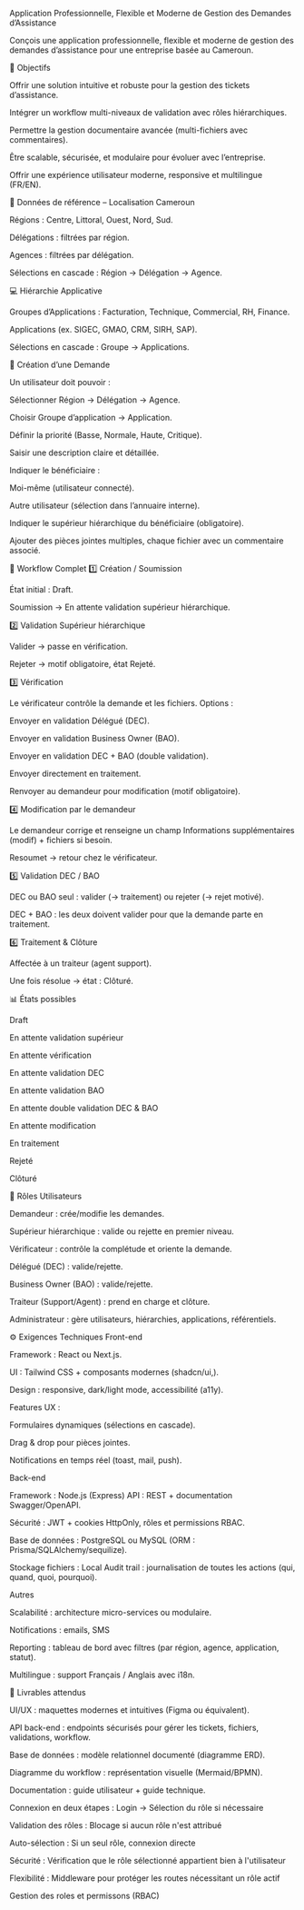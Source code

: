 Application Professionnelle, Flexible et Moderne de Gestion des Demandes d’Assistance

Conçois une application professionnelle, flexible et moderne de gestion des demandes d’assistance pour une entreprise basée au Cameroun.

🎯 Objectifs

Offrir une solution intuitive et robuste pour la gestion des tickets d’assistance.

Intégrer un workflow multi-niveaux de validation avec rôles hiérarchiques.

Permettre la gestion documentaire avancée (multi-fichiers avec commentaires).

Être scalable, sécurisée, et modulaire pour évoluer avec l’entreprise.

Offrir une expérience utilisateur moderne, responsive et multilingue (FR/EN).

📍 Données de référence – Localisation Cameroun

Régions : Centre, Littoral, Ouest, Nord, Sud.

Délégations : filtrées par région.

Agences : filtrées par délégation.

Sélections en cascade : Région → Délégation → Agence.

💻 Hiérarchie Applicative

Groupes d’Applications : Facturation, Technique, Commercial, RH, Finance.

Applications (ex. SIGEC, GMAO, CRM, SIRH, SAP).

Sélections en cascade : Groupe → Applications.

📝 Création d’une Demande

Un utilisateur doit pouvoir :

Sélectionner Région → Délégation → Agence.

Choisir Groupe d’application → Application.

Définir la priorité (Basse, Normale, Haute, Critique).

Saisir une description claire et détaillée.

Indiquer le bénéficiaire :

Moi-même (utilisateur connecté).

Autre utilisateur (sélection dans l’annuaire interne).

Indiquer le supérieur hiérarchique du bénéficiaire (obligatoire).

Ajouter des pièces jointes multiples, chaque fichier avec un commentaire associé.

🔄 Workflow Complet
1️⃣ Création / Soumission

État initial : Draft.

Soumission → En attente validation supérieur hiérarchique.

2️⃣ Validation Supérieur hiérarchique

Valider → passe en vérification.

Rejeter → motif obligatoire, état Rejeté.

3️⃣ Vérification

Le vérificateur contrôle la demande et les fichiers.
Options :

Envoyer en validation Délégué (DEC).

Envoyer en validation Business Owner (BAO).

Envoyer en validation DEC + BAO (double validation).

Envoyer directement en traitement.

Renvoyer au demandeur pour modification (motif obligatoire).

4️⃣ Modification par le demandeur

Le demandeur corrige et renseigne un champ Informations supplémentaires (modif) + fichiers si besoin.

Resoumet → retour chez le vérificateur.

5️⃣ Validation DEC / BAO

DEC ou BAO seul : valider (→ traitement) ou rejeter (→ rejet motivé).

DEC + BAO : les deux doivent valider pour que la demande parte en traitement.

6️⃣ Traitement & Clôture

Affectée à un traiteur (agent support).

Une fois résolue → état : Clôturé.

📊 États possibles

Draft

En attente validation supérieur

En attente vérification

En attente validation DEC

En attente validation BAO

En attente double validation DEC & BAO

En attente modification

En traitement

Rejeté

Clôturé

👥 Rôles Utilisateurs

Demandeur : crée/modifie les demandes.

Supérieur hiérarchique : valide ou rejette en premier niveau.

Vérificateur : contrôle la complétude et oriente la demande.

Délégué (DEC) : valide/rejette.

Business Owner (BAO) : valide/rejette.

Traiteur (Support/Agent) : prend en charge et clôture.

Administrateur : gère utilisateurs, hiérarchies, applications, référentiels.

⚙️ Exigences Techniques
Front-end

Framework : React ou Next.js.

UI : Tailwind CSS + composants modernes (shadcn/ui,).

Design : responsive, dark/light mode, accessibilité (a11y).

Features UX :

Formulaires dynamiques (sélections en cascade).

Drag & drop pour pièces jointes.

Notifications en temps réel (toast, mail, push).

Back-end

Framework : Node.js (Express) 
API : REST + documentation Swagger/OpenAPI.

Sécurité : JWT + cookies HttpOnly, rôles et permissions RBAC.

Base de données : PostgreSQL ou MySQL (ORM : Prisma/SQLAlchemy/sequilize).

Stockage fichiers : Local
Audit trail : journalisation de toutes les actions (qui, quand, quoi, pourquoi).

Autres

Scalabilité : architecture micro-services ou modulaire.

Notifications : emails, SMS

Reporting : tableau de bord avec filtres (par région, agence, application, statut).

Multilingue : support Français / Anglais avec i18n.

🚀 Livrables attendus

UI/UX : maquettes modernes et intuitives (Figma ou équivalent).

API back-end : endpoints sécurisés pour gérer les tickets, fichiers, validations, workflow.

Base de données : modèle relationnel documenté (diagramme ERD).

Diagramme du workflow : représentation visuelle (Mermaid/BPMN).

Documentation : guide utilisateur + guide technique.

Connexion en deux étapes : Login → Sélection du rôle si nécessaire

Validation des rôles : Blocage si aucun rôle n'est attribué

Auto-sélection : Si un seul rôle, connexion directe

Sécurité : Vérification que le rôle sélectionné appartient bien à l'utilisateur

Flexibilité : Middleware pour protéger les routes nécessitant un rôle actif

Gestion des roles et permissons (RBAC) 

